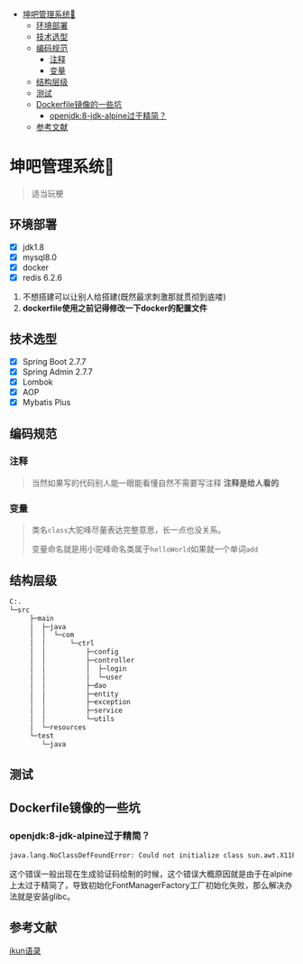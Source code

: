 - [坤吧管理系统🐥](#--------)
    * [环境部署](#----)
    * [技术选型](#----)
    * [编码规范](#----)
        + [注释](#--)
        + [变量](#--)
    * [结构层级](#----)
    * [测试](#--)
    * [Dockerfile镜像的一些坑](#dockerfile------)
        + [openjdk:8-jdk-alpine过于精简？](#openjdk-8-jdk-alpine-----)
    * [参考文献](#----)
# 坤吧管理系统🐥


> 适当玩梗

## 环境部署

- [x] jdk1.8
- [x] mysql8.0
- [x] docker
- [x] redis 6.2.6
1. 不想搭建可以让别人给搭建(既然最求刺激那就贯彻到底喽)
2. **dockerfile使用之前记得修改一下docker的配置文件**

## 技术选型

- [x] Spring Boot 2.7.7
- [x] Spring Admin 2.7.7
- [x] Lombok
- [x] AOP
- [x] Mybatis Plus

## 编码规范

### 注释

> 当然如果写的代码别人能一眼能看懂自然不需要写注释 **注释是给人看的**

### 变量

> 类名`class`大驼峰尽量表达完整意思，长一点也没关系。
>
>  变量命名就是用小驼峰命名类属于`helloWorld`如果就一个单词`add`

## 结构层级

```bash
C:.
└─src
     ├─main
     │  ├─java
     │  │  └─com
     │  │      └─ctrl
     │  │          ├─config
     │  │          ├─controller
     │  │          │  ├─login
     │  │          │  └─user
     │  │          ├─dao
     │  │          ├─entity
     │  │          ├─exception
     │  │          ├─service
     │  │          └─utils
     │  └─resources
     └─test
        └─java
```
## 测试

## Dockerfile镜像的一些坑

### openjdk:8-jdk-alpine过于精简？

```bash
java.lang.NoClassDefFoundError: Could not initialize class sun.awt.X11FontManager
```

这个错误一般出现在生成验证码绘制的时候，这个错误大概原因就是由于在alpine上太过于精简了，导致初始化FontManagerFactory工厂初始化失败，那么解决办法就是安装glibc。

## 参考文献

<a href="https://github.com/Zhanglaodi/open-graduation-project/blob/main/ana/ikun.md">ikun语录</a>